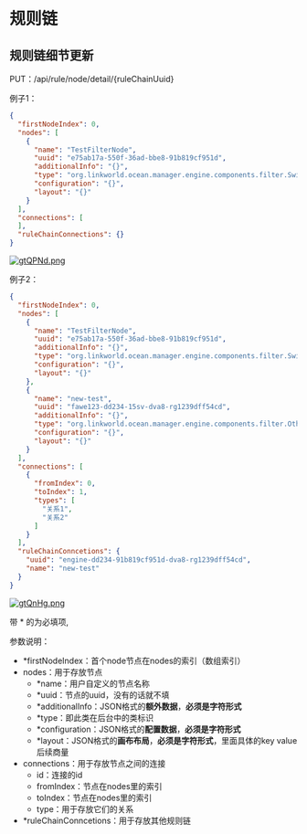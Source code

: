 # 规则链

## 规则链细节更新

PUT：/api/rule/node/detail/{ruleChainUuid}

例子1：

```json
{
  "firstNodeIndex": 0,
  "nodes": [
    {
      "name": "TestFilterNode",
      "uuid": "e75ab17a-550f-36ad-bbe8-91b819cf951d",
      "additionalInfo": "{}",
      "type": "org.linkworld.ocean.manager.engine.components.filter.SwitchFilterNode",
      "configuration": "{}",
      "layout": "{}"
    }
  ],
  "connections": [
  ],
  "ruleChainConnections": {}
}
```

[![gtQPNd.png](https://z3.ax1x.com/2021/05/10/gtQPNd.png)](https://imgtu.com/i/gtQPNd)

例子2：

```json
{
  "firstNodeIndex": 0,
  "nodes": [
    {
      "name": "TestFilterNode",
      "uuid": "e75ab17a-550f-36ad-bbe8-91b819cf951d",
      "additionalInfo": "{}",
      "type": "org.linkworld.ocean.manager.engine.components.filter.SwitchFilterNode",
      "configuration": "{}",
      "layout": "{}"
    },
    {
      "name": "new-test",
      "uuid": "fawe123-dd234-15sv-dva8-rg1239dff54cd",
      "additionalInfo": "{}",
      "type": "org.linkworld.ocean.manager.engine.components.filter.OtherRuleChainNode",
      "configuration": "{}",
      "layout": "{}"
    }
  ],
  "connections": [
    {
      "fromIndex": 0,
      "toIndex": 1,
      "types": [
        "关系1",
        "关系2"
      ]
    }
  ],
  "ruleChainConncetions": {
    "uuid": "engine-dd234-91b819cf951d-dva8-rg1239dff54cd",
    "name": "new-test"
  }
}
```

[![gtQnHg.png](https://z3.ax1x.com/2021/05/10/gtQnHg.png)](https://imgtu.com/i/gtQnHg)

带 * 的为必填项,

参数说明：

* *firstNodeIndex：首个node节点在nodes的索引（数组索引）
* nodes：用于存放节点
    * *name：用户自定义的节点名称
    * *uuid：节点的uuid，没有的话就不填
    * *additionalInfo：JSON格式的**额外数据**，**必须是字符形式**
    * *type：即此类在后台中的类标识
    * *configuration：JSON格式的**配置数据**，**必须是字符形式**
    * *layout：JSON格式的**画布布局**，**必须是字符形式**，里面具体的key value后续商量
* connections：用于存放节点之间的连接
    * id：连接的id
    * fromIndex：节点在nodes里的索引
    * toIndex：节点在nodes里的索引
    * type：用于存放它们的关系
* *ruleChainConncetions：用于存放其他规则链


